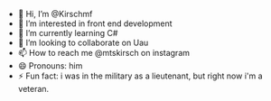 - 👋 Hi, I’m @Kirschmf
- 👀 I’m interested in front end development
- 🌱 I’m currently learning C#
- 💞️ I’m looking to collaborate on Uau
- 📫 How to reach me @mtskirsch on instagram
- 😄 Pronouns: him
- ⚡ Fun fact: i was in the military as a lieutenant, but right now i'm a veteran.

<!---
Kirschmf/Kirschmf is a ✨ special ✨ repository because its `README.md` (this file) appears on your GitHub profile.
You can click the Preview link to take a look at your changes.
--->
